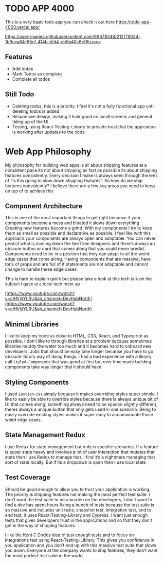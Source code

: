 # TODO APP 4000

This is a very basic todo app you can check it out here https://todo-app-4000.vercel.app/

https://user-images.githubusercontent.com/99478348/212176034-1b9cea64-65cf-414b-bfd4-cb5b40c8ef6b.mov

## Features
- Add todos
- Mark Todos as complete
- Complete all todos

## Still Todo
- Deleting todos, this is a priority. I feel it's not a fully functional app until deleting todos is added
- Responsive design, making it look good on small screens and general tiding up of the UI
- Testing, using React-Testing-Library to provide trust that the applcation is working after updates to the code

# Web App Philosophy

My philosophy for building web apps is all about shipping features at a consistent pace its not about shipping as fast as possible its about shipping features consistently. Every decision I make is always seen through the lens of “Is this going to slow down shipping features”. So how do we ship features consistently? I believe there are a few key areas you need to keep on top of to achieve this

## Component Architecture

This is one of the most important things to get right because if your components become a mess and bloated it slows down everything. Creating new features become a grind. With my components I try to keep them as small as possible and declarative as possible. I feel like with this approach your components are always open and adaptable. You can never predict what is coming down the line from designers and there’s always an obscure button or card that comes along that you could never predict. Components need to be in a position that they can adapt to all the weird edge cases that come along. Having components that are massive, have tons of props and are full of if statements are not adaptable and cannot change to handle these edge cases. 

This is hard to explain quick but please take a look at this tech talk on the subject I gave at a local tech meet up

[https://www.youtube.com/watch?v=cIHVjjtYLRU&ab_channel=DevHubNorth](https://www.youtube.com/watch?v=cIHVjjtYLRU&ab_channel=DevHubNorth)

## Minimal Libraries

I like to keep my code as close to HTML, CSS, React, and Typescript as possible. I don’t like to through libraries at a problem because sometimes libraries muddy the water too much and it becomes hard to onboard new developers. Jobs that should be easy take longer because you have to go obscure library way of doing things. I had a bad experience with a library call `Styled-Components` that was good at first but over time made building components take way longer that it should have

## Styling Components

I used `Emotion-css` simply because it makes overriding styles super simple. I like to easily be able to override styles because there is always unique bit of UI that comes along, something always need to be spaced slightly different, theres always a unique button that only gets used in one scenario. Being to easily override existing styles makes it super easy to accommodate those weird edge cases.

## State Management Redux

I use Redux for state management but only in specific scenarios. If a feature is super state heavy and involves a lot of user interaction that mutates that state then I use Redux to manage that. I find it’s a nightmare managing that sort of state locally. But if its a dropdown is open then I use local state

## Test Coverage

Should be good enough to allow you to trust your application is working. The priority is shipping features not making the most perfect test suite. I don’t want the test suite to be a burden on the developers, I don’t want to find a dev has spent hours fixing a bunch of tests because the test suite is so massive and includes unit tests, snapshot test, integration test, end to end test, it uses React-Testing-Library and Cypress. I want just enough tests that gives developers trust in the applications and so that they don’t get in the way of shipping features.

I like the Kent C Dodds idea of just enough tests and to focus on integrations test using React-Testing-Library. This gives you confidence in you application and you don’t end up with this massive test suite that slows you down. Everyone at the company wants to ship features, they don’t want the most perfect test suite in the world
